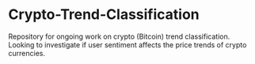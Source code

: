# Crypto-Trend-Classification
Repository for ongoing work on crypto (Bitcoin) trend classification. Looking to investigate if user sentiment affects the price trends of crypto currencies.